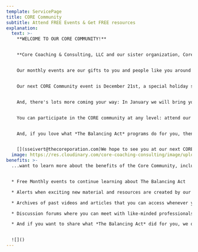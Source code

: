 ```yaml
---
template: ServicePage
title: CORE Community
subtitle: Attend FREE Events & Get FREE resources
explanation:
  text: >-
    **WELCOME TO OUR CORE COMMUNITY!**


    **Core Coaching & Consulting, LLC and our sister organization, Core Learning Services, Inc,** have joined forces to create the global CORE Community where you can further develop your own Balancing Act skills AND meet like-minded friends, colleagues, and neighbors from around the world.


    O﻿ur monthly events are our gifts to you and people like you around the world. It is our way to pay it forward by sharing our knowledge and love with each other so we can positively and powerfully impact the future.  


    O﻿ur next CORE Community event is December 21st, a special holiday session so you can "Forgive & Forget", rather than bring old burdens into the new year. Check it out! 


    A﻿nd, there's lots more coming your way: I﻿n January we will bring you one of our most popular programs: Productivity in the Zone"...and in February, we will show you how to "Blast out of Procrastination".  Sounds good, right? 


    You can participate in the CORE community at any level: attend our FREE monthly events, be the first to access our resources as we develop them, access our new archive so you can borrow and build on the thinking and research of all the CCC partners.


    And, if you love what *The Balancing Act* programs do for you, then at some future point, you can choose to join us in "paying it forward" to future generations by bringing the superpower of Balance to the lives of the next generation via our programs for teachers and students. If you want to learn more about this aspect of the global CORE Community, you can [go here](https://www.patreon.com/corecommunity?fan_landing=true) to check out our new Patreon site that helps Core Learning Services deliver its proven programs that change the lives of at-risk youth and their beleaguered teachers (to learn more about those programs, [go here](core-learning-services.org). 


    [](sseivert@thecoreporation.com)We hope to see you at our next CORE COMMUNITY event!!
  image: https://res.cloudinary.com/core-coaching-consulting/image/upload/v1647093801/patreon_2_zvqfto.jpg
benefits: >-
  ...want to learn more about the benefits of the Core Community, including:  


  * Free Monthly events to continue learning about The Balancing Act

  * Alerts when exciting new material and resources are created by our team members

  * Archives of past videos and articles that you can access whenever you wish

  * Discussion forums where you can meet with like-minded professionals from around the world

  * And if you want to share what *The Balancing Act* did for you, we offer you the opportunity to "pay it forward" so children around the world can gain these tools to create great lives.


  ![]()
---
```

